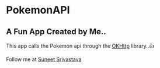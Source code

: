 # PokemonAPI

## A Fun App Created by Me..

This app calls the Pokemon api through the [OKHttp](https://github.com/square/okhttp) library..:+1:





Follow me at [Suneet Srivastava](https://www.facebook.com/suneet.srivastava.583)
